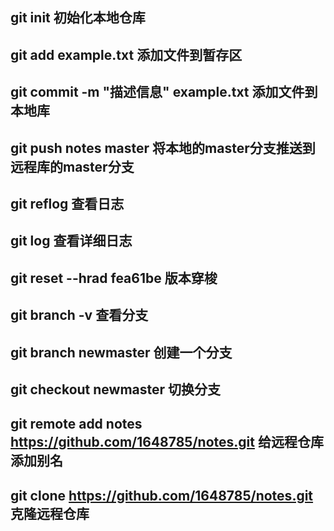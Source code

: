 ## git init 初始化本地仓库
## git add example.txt 添加文件到暂存区
## git commit -m "描述信息" example.txt 添加文件到本地库
## git push notes master 将本地的master分支推送到远程库的master分支
## git reflog 查看日志
## git log 查看详细日志
## git reset --hrad fea61be 版本穿梭 
## git branch -v 查看分支
## git branch newmaster 创建一个分支
## git checkout newmaster 切换分支
## git remote add notes https://github.com/1648785/notes.git 给远程仓库添加别名
## git clone https://github.com/1648785/notes.git 克隆远程仓库